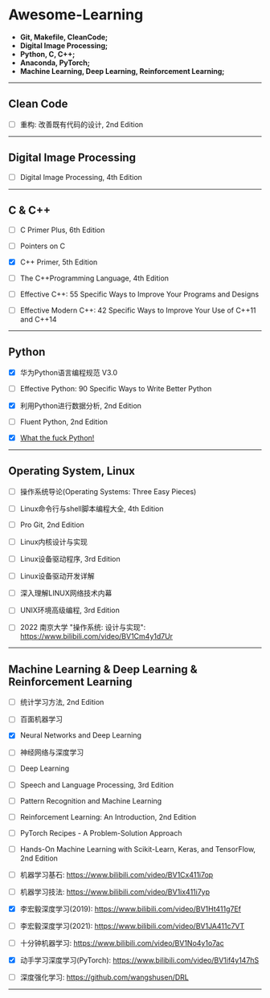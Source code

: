 

# Awesome-Learning



 - **Git, Makefile, CleanCode;**
 - **Digital Image Processing;**
 - **Python, C, C++;**
 - **Anaconda, PyTorch;**
 - **Machine Learning, Deep Learning, Reinforcement Learning;**




------



## Clean Code



- [ ] 重构: 改善既有代码的设计,  2nd Edition




------



## Digital Image Processing



- [ ] Digital Image Processing, 4th Edition



------



## C & C++



- [ ] C Primer Plus, 6th Edition
- [ ] Pointers on C
- [x] C++ Primer, 5th Edition
- [ ] The C++Programming Language, 4th Edition
- [ ] Effective C++: 55 Specific Ways to Improve Your Programs and Designs
- [ ] Effective Modern C++: 42 Specific Ways to Improve Your Use of C++11 and C++14




------



## Python



- [x] 华为Python语言编程规范 V3.0
- [ ] Effective Python: 90 Specific Ways to Write Better Python
- [x] 利用Python进行数据分析, 2nd Edition
- [ ] Fluent Python, 2nd Edition
- [x] [What the fuck Python! ](https://github.com/robertparley/wtfpython-cn)



------



## Operating System, Linux



- [ ] 操作系统导论(Operating Systems: Three Easy Pieces)
- [ ] Linux命令行与shell脚本编程大全, 4th Edition
- [ ] Pro Git, 2nd Edition
- [ ] Linux内核设计与实现
- [ ] Linux设备驱动程序, 3rd Edition
- [ ] Linux设备驱动开发详解
- [ ] 深入理解LINUX网络技术内幕
- [ ] UNIX环境高级编程, 3rd Edition




- [ ] 2022 南京大学 "操作系统: 设计与实现": https://www.bilibili.com/video/BV1Cm4y1d7Ur



------



## Machine Learning & Deep Learning & Reinforcement Learning



- [ ] 统计学习方法, 2nd Edition
- [ ] 百面机器学习
- [x] Neural Networks and Deep Learning
- [ ] 神经网络与深度学习
- [ ] Deep Learning
- [ ] Speech and Language Processing, 3rd Edition
- [ ] Pattern Recognition and Machine Learning
- [ ] Reinforcement Learning: An Introduction, 2nd Edition

- [ ] PyTorch Recipes - A Problem-Solution Approach
- [ ] Hands-On Machine Learning with Scikit-Learn, Keras, and TensorFlow, 2nd Edition



- [ ] 机器学习基石: https://www.bilibili.com/video/BV1Cx411i7op
- [ ] 机器学习技法: https://www.bilibili.com/video/BV1ix411i7yp
- [x] 李宏毅深度学习(2019):  https://www.bilibili.com/video/BV1Ht411g7Ef
- [ ] 李宏毅深度学习(2021): https://www.bilibili.com/video/BV1JA411c7VT
- [ ] 十分钟机器学习:  https://www.bilibili.com/video/BV1No4y1o7ac
- [x] 动手学习深度学习(PyTorch): https://www.bilibili.com/video/BV1if4y147hS 
- [ ] 深度强化学习: https://github.com/wangshusen/DRL



------

